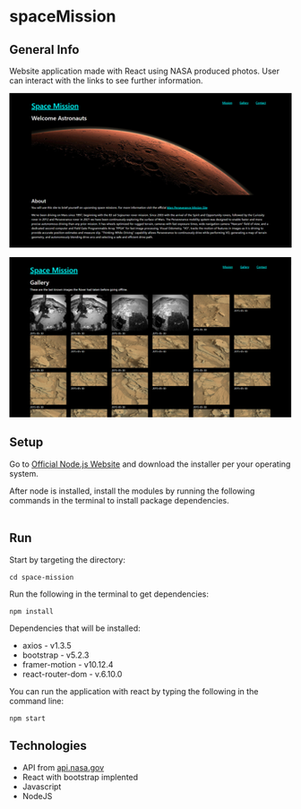 # spaceMission
## General Info
Website application made with React using NASA produced photos. User can interact with the links to see further information.

![screenshot](./images/screencapture.png)

![screenshot](./images/screencapture2.png)

## Setup
Go to [Official Node.js Website](https://nodejs.org) and download the installer per your operating system.

After node is installed, install the modules by running the following commands in the terminal to install package dependencies.
<br><br>

## Run
Start by targeting the directory:
```
cd space-mission
```
Run the following in the terminal to get dependencies:
```
npm install
```
Dependencies that will be installed:
- axios - v1.3.5
- bootstrap - v5.2.3
- framer-motion - v10.12.4
- react-router-dom - v.6.10.0

You can run the application with react by typing the following in the command line:
```
npm start
```

## Technologies
- API from [api.nasa.gov](https://api.nasa.gov/)
- React with bootstrap implented
- Javascript
- NodeJS